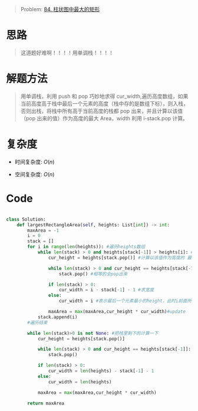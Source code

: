 > Problem: [84. 柱状图中最大的矩形](https://leetcode.cn/problems/largest-rectangle-in-histogram/description/)

# 思路

> 这道题好难啊！！！！用单调栈！！！！

# 解题方法

> 用单调栈，利用 push 和 pop 巧妙地求得 cur_width,遍历高度数组，如果当前高度高于栈中最后一个元素的高度（栈中存的是数组下标），则入栈，否则出栈，将栈中所有高于当前高度的栈都 pop 出来，并且计算以该值（pop 出来的值）作为高度的最大 Area，width 利用 i-stack.pop 计算。

# 复杂度

- 时间复杂度: $O(n)$

- 空间复杂度: $O(n)$

# Code

```Python []

class Solution:
    def largestRectangleArea(self, heights: List[int]) -> int:
        maxArea = -1
        i = 0
        stack = []
        for i in range(len(heights)): #遍历heights数组
            while len(stack) > 0 and heights[stack[-1]] > heights[i]: # 如果heights[i]的值小于栈中最后一个
                cur_height = heights[stack.pop()] #计算以该值作为高度的 最大矩形面积

                while len(stack) > 0 and cur_height == heights[stack[-1]]:
                    stack.pop() #相等的全pop出来

                if len(stack) > 0:
                    cur_width = i - stack[-1] - 1 #求宽度
                else:
                    cur_width = i #表示最后一个元素最小的height，此时i前面所有的值肯定都高于这个值，因此以这个值作为高度时，前面所有都包括

                maxArea = max(maxArea,cur_height * cur_width)#update
            stack.append(i)
        #遍历结束

        while len(stack)>0 is not None: #把栈里剩下的计算一下
            cur_height = heights[stack.pop()]

            while len(stack) > 0 and cur_height == heights[stack[-1]]:
                stack.pop()

            if len(stack) > 0:
                cur_width = len(heights) - stack[-1] - 1
            else:
                cur_width = len(heights)

            maxArea = max(maxArea,cur_height * cur_width)

        return maxArea

```

